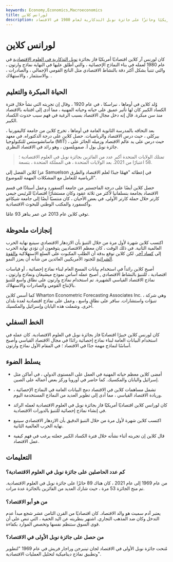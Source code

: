 ```yaml
---
keywords: Economy,Economics,Macroeconomics
title: لورانس كلاين
description: كان لورنس كلاين اقتصاديًا أمريكيًا وحائزًا على جائزة نوبل التذكارية لعام 1980 في الاقتصاد.
---
```


# لورانس كلاين
كان لورنس آر كلاين اقتصاديًا أمريكيًا فاز بجائزة [نوبل التذكارية في العلوم الاقتصادية](/nobel-memorial-prize-in-economic-sciences) في عام 1980 لعمله في بناء النماذج الإحصائية ، والتي أطلق عليها في النهاية نماذج وارتون ، والتي تتنبأ بشكل أكثر دقة بالنشاط الاقتصادي مثل الناتج القومي الإجمالي ، والصادرات ، والاستثمار ، والاستهلاك. .

## الحياة المبكرة والتعليم

وُلد كلاين في أوماها ، نبراسكا ، في عام 1920 ، وقال إن تجربته التي نشأ خلال فترة الكساد الكبير كان لها تأثير عميق على حياته وحياته المهنية ، مما أدى إلى افتتانه بالاقتصاد منذ سن مبكرة. قال إنه دخل مجال الاقتصاد بسبب الرغبة في فهم سبب حدوث الكساد الكبير.

بعد التحاقه بالمدرسة الثانوية العامة في أوماها ، تخرج كلاين من جامعة كاليفورنيا ، بيركلي ، حيث درس الاقتصاد والرياضيات. حصل كلاين على درجة الدكتوراه. في معهد ماساتشوستس للتكنولوجيا (MIT) ، حيث درس على يد عالم الاقتصاد وزميله الحائز على جائزة نوبل بول أ. صمويلسون ، وهو رائد في الاقتصاد النظري.

> تمتلك الولايات المتحدة أكبر عدد من الفائزين بجائزة نوبل في العلوم الاقتصادية ؛ 58 اعتبارًا من 2021. بعد الولايات المتحدة ، هي المملكة المتحدة ، بتسعة.

>

عزا كلاين الفضل إلى Samuelson في إعطائه "فهمًا جيدًا لعلم الاقتصاد والطرق الرياضية للتعامل مع المشكلات المهمة للموضوع".

حصل كلاين أيضًا على درجة الماجستير من جامعة أكسفورد وعمل أستاذًا في قسم الاقتصاد بجامعة بنسلفانيا لأكثر من ثلاثة عقود وكان مستشارًا اقتصاديًا للرئيس جيمي كارتر خلال حملة كارتر الأولى. في بعض الأحيان ، كان منتسبًا أيضًا إلى جامعة شيكاغو وأكسفورد والمكتب الوطني للبحوث الاقتصادية.

توفي كلاين عام 2013 عن عمر يناهز 93 عامًا.

## إنجازات ملحوظة

اكتسب كلاين شهرة لأول مرة من خلال التنبؤ بأن الازدهار الاقتصادي سيتبع نهاية الحرب العالمية الثانية. في ذلك الوقت ، كان معظم الاقتصاديين يتوقعون أن تؤدي نهاية الحرب إلى [كساد آخر](/depression). لكن كلاين توقع بدقة أن الطلب المكبوت على السلع الاستهلاكية [والقوة الشرائية](/purchasingpower) للجنود الأمريكيين العائدين من شأنه أن يعزز النمو.

أصبح كلاين رائداً في استخدام بيانات المسح العام لبناء نماذج إحصائية ، أو قياسات اقتصادية ، للتنبؤ بالنشاط الاقتصادي [.](/econometrics) أصبح عمله أساس نموذج ميشيغان ونماذج وارتون ، نماذج الاقتصاد القياسي الشهيرة. تم استخدام نماذج وارتون على نطاق واسع للتنبؤ بالإنتاج القومي والصادرات والاستهلاك.

كما أسس كلاين Wharton Econometric Forecasting Associates Inc. ، وهي شركة تنبؤات واستشارات. سافر على نطاق واسع ، وعمل على نماذج اقتصادية لعدة بلدان أخرى. وشملت هذه اليابان وإسرائيل والمكسيك.

## الخط السفلي

كان لورنس كلاين خبيرًا اقتصاديًا فاز بجائزة نوبل في العلوم الاقتصادية. كان عمله في استخدام البيانات العامة لبناء نماذج إحصائية رائدًا في مجال الاقتصاد القياسي وأصبح أساسًا لنماذج مهمة جدًا في الاقتصاد ؛ في المقام الأول نماذج وارتون.

## يسلط الضوء

- أمضى كلاين معظم حياته المهنية في العمل على المستوى الدولي ، في أماكن مثل إسرائيل واليابان والمكسيك. كما حاضر في أوروبا وركز بعض أعماله على الصين.

- تشمل مساهمات كلاين في الاقتصاد دمج البيانات العامة في النماذج الإحصائية ، وريادة الاقتصاد القياسي ، مما أدى إلى تطوير العديد من النماذج المستخدمة اليوم.

- كان لورانس كلاين اقتصاديًا أمريكيًا فاز بجائزة نوبل في العلوم الاقتصادية لعمله الرائد في إنشاء نماذج إحصائية للتنبؤ بالدورات الاقتصادية.

- اكتسب كلاين شهرة لأول مرة من خلال التنبؤ الدقيق بأن الازدهار الاقتصادي سيتبع نهاية الحرب العالمية الثانية.

- قال كلاين إن تجربته أثناء نشأته خلال فترة الكساد الكبير جعلته يرغب في فهم كيفية عمل الاقتصاد.

## التعليمات

### كم عدد الحاصلين على جائزة نوبل في العلوم الاقتصادية؟

من عام 1969 إلى عام 2021 ، كان هناك 89 حائزًا على جائزة نوبل في العلوم الاقتصادية. تم منح الجائزة 53 مرة ، حيث شارك العديد من الفائزين بالجائزة عدة مرات.

### من هو أبو الاقتصاد؟

يعتبر آدم سميث هو والد الاقتصاد. كان اقتصاديًا من القرن الثامن عشر شجع مبدأ عدم التدخل وكان ضد المذهب التجاري. اشتهر بنظريته عن اليد الخفية ، التي تنص على أن قوى السوق ستنظم نفسها وتخصص الموارد بكفاءة.

### من حصل على جائزة نوبل الأولى في الاقتصاد؟

مُنحت جائزة نوبل الأولى في الاقتصاد لجان تينبرجن وراجار فريش في عام 1969 "لتطوير وتطبيق نماذج ديناميكية لتحليل العمليات الاقتصادية".

